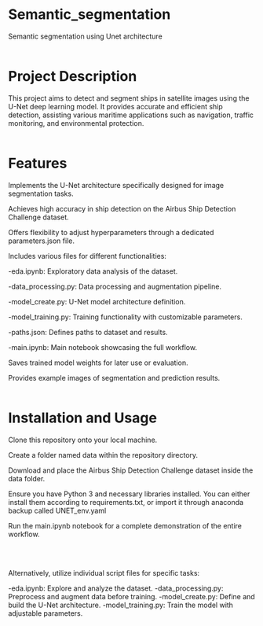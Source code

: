 # Semantic_segmentation
Semantic segmentation using Unet architecture
<br/><br/>
# Project Description

This project aims to detect and segment ships in satellite images using the U-Net deep learning model. It provides accurate and efficient ship detection, assisting various maritime applications such as navigation, traffic monitoring, and environmental protection.
<br/><br/>
# Features

Implements the U-Net architecture specifically designed for image segmentation tasks.

Achieves high accuracy in ship detection on the Airbus Ship Detection Challenge dataset.

Offers flexibility to adjust hyperparameters through a dedicated parameters.json file.

Includes various files for different functionalities:

-eda.ipynb: Exploratory data analysis of the dataset.

-data_processing.py: Data processing and augmentation pipeline.

-model_create.py: U-Net model architecture definition.

-model_training.py: Training functionality with customizable parameters.

-paths.json: Defines paths to dataset and results.

-main.ipynb: Main notebook showcasing the full workflow.

Saves trained model weights for later use or evaluation.

Provides example images of segmentation and prediction results.
<br/><br/>
# Installation and Usage

Clone this repository onto your local machine.

Create a folder named data within the repository directory.

Download and place the Airbus Ship Detection Challenge dataset inside the data folder.

Ensure you have Python 3 and necessary libraries installed. You can either install them according to requirements.txt, or import it through anaconda backup called UNET_env.yaml

Run the main.ipynb notebook for a complete demonstration of the entire workflow.

<br/><br/>

Alternatively, utilize individual script files for specific tasks:

-eda.ipynb: Explore and analyze the dataset.
-data_processing.py: Preprocess and augment data before training.
-model_create.py: Define and build the U-Net architecture.
-model_training.py: Train the model with adjustable parameters.
